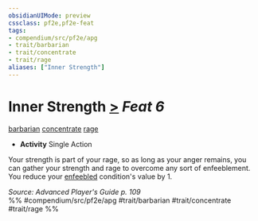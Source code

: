 ```yaml
---
obsidianUIMode: preview
cssclass: pf2e,pf2e-feat
tags:
- compendium/src/pf2e/apg
- trait/barbarian
- trait/concentrate
- trait/rage
aliases: ["Inner Strength"]
---
```

# Inner Strength  [>](rules/core-rulebook/chapter-9-playing-the-game.md#Actions "Single Action") *Feat 6*  
[barbarian](rules/traits/barbarian.md "Barbarian Class Trait")  [concentrate](rules/traits/concentrate.md "Concentrate Action & Ability Trait")  [rage](rules/traits/rage.md "Rage Combat Trait")  

- **Activity** Single Action

Your strength is part of your rage, so as long as your anger remains, you can gather your strength and rage to overcome any sort of enfeeblement. You reduce your [enfeebled](rules/conditions.md#Enfeebled) condition's value by 1.

*Source: Advanced Player's Guide p. 109*  
%% #compendium/src/pf2e/apg #trait/barbarian #trait/concentrate #trait/rage %%